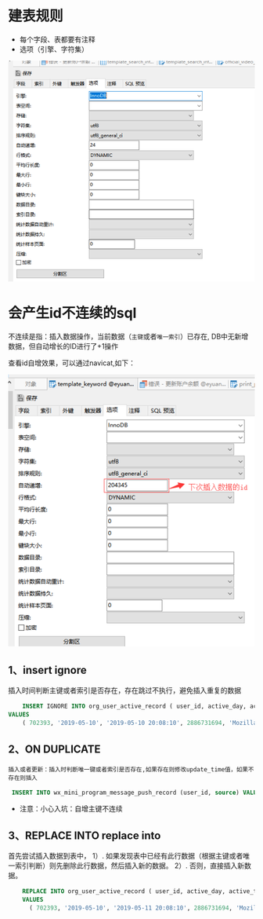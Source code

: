 # 建表规则

- 每个字段、表都要有注释
- 选项（引擎、字符集）

![](media/b3204b20.png)


# 会产生id不连续的sql

不连续是指：插入数据操作，当前数据（`主键`或者`唯一索引`）已存在,
DB中无新增数据，但自动增长的ID进行了+1操作

查看id自增效果，可以通过navicat,如下：

![](media/8f74bc46.png)


## 1、insert ignore
插入时间判断主键或者索引是否存在，存在跳过不执行，避免插入重复的数据

```sql
    INSERT IGNORE INTO org_user_active_record ( user_id, active_day, active_time, ip_address, browser_user_agent )
VALUES
	( 702393, '2019-05-10', '2019-05-10 20:08:10', 2886731694, 'Mozilla/5.0 (Windows NT 10.0; WOW64) AppleWebKit/537.36 (KHTML, like Gecko) Chrome/71.0.3578.10 Safari/537.36' );
``` 
     
## 2、ON DUPLICATE
    插入或者更新：插入时判断唯一键或者索引是否存在,如果存在则修改update_time值，如果不存在则插入

```sql
 INSERT INTO wx_mini_program_message_push_record (user_id, source) VALUES (#{userId},#{source}) ON DUPLICATE KEY UPDATE update_time = NOW(),user_id = #{userId},source=#{source}
 ```
 
 - 注意：小心入坑：自增主键不连续
 
## 3、REPLACE INTO replace into 

  首先尝试插入数据到表中，
  1）. 如果发现表中已经有此行数据（根据主键或者唯一索引判断）则先删除此行数据，然后插入新的数据。
  2）. 否则，直接插入新数据。

```sql 
    REPLACE INTO org_user_active_record ( user_id, active_day, active_time, ip_address, browser_user_agent )
    VALUES
      ( 702393, '2019-05-10', '2019-05-11 20:08:10', 2886731694, 'Mozilla/5.0 (Windows NT 10.0; WOW64) AppleWebKit/537.36 (KHTML, like Gecko) Chrome/71.0.3578.10 Safari/537.36' );
 ```     
 

 
